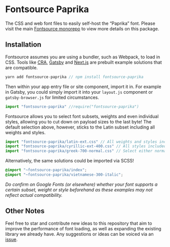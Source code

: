 # Fontsource Paprika

The CSS and web font files to easily self-host the “Paprika” font. Please visit the main [Fontsource monorepo](https://github.com/DecliningLotus/fontsource) to view more details on this package.

## Installation

Fontsource assumes you are using a bundler, such as Webpack, to load in CSS. Tools like [CRA](https://create-react-app.dev/), [Gatsby](https://www.gatsbyjs.org/) and [Next.js](https://nextjs.org/) are prebuilt example solutions that are compatible.

```javascript
yarn add fontsource-paprika // npm install fontsource-paprika
```

Then within your app entry file or site component, import it in. For example in Gatsby, you could simply import it into your `layout.js` component or `gatsby-browser.js` for limited circumstances.

```javascript
import "fontsource-paprika" //require("fontsource-paprika")
```

Fontsource allows you to select font subsets, weights and even individual styles, allowing you to cut down on payload sizes to the last byte! The default selection above, however, sticks to the Latin subset including all weights and styles.

```javascript
import "fontsource-paprika/latin-ext.css" // All weights and styles included.
import "fontsource-paprika/cyrillic-ext-400.css" // All styles included.
import "fontsource-paprika/greek-700-normal.css" // Select either normal or italic.
```

Alternatively, the same solutions could be imported via SCSS!

```scss
@import "~fontsource-paprika/index";
@import "~fontsource-paprika/vietnamese-300-italic";
```

_Do confirm on Google Fonts (or elsewhere) whether your font supports a certain subset, weight or style beforehand as these examples may not reflect actual compatibility._

## Other Notes

Feel free to star and contribute new ideas to this repository that aim to improve the performance of font loading, as well as expanding the existing library we already have. Any suggestions or ideas can be voiced via an [issue](https://github.com/DecliningLotus/fontsource/issues).
